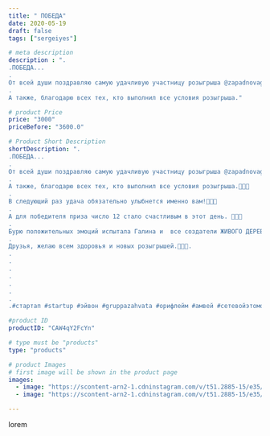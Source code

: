 ```yaml
---
title: " ПОБЕДА"
date: 2020-05-19
draft: false
tags: ["sergeiyes"]

# meta description
description : ".
.ПОБЕДА...
.
От всей души поздравляю самую удачливую участницу розыгрыша @zapadnovagala.🌺🌺🌺
.
А также, благодарю всех тех, кто выполнил все условия розыгрыша."

# product Price
price: "3000"
priceBefore: "3600.0"

# Product Short Description
shortDescription: ".
.ПОБЕДА...
.
От всей души поздравляю самую удачливую участницу розыгрыша @zapadnovagala.🌺🌺🌺
.
А также, благодарю всех тех, кто выполнил все условия розыгрыша.🌹🌹🌹
.
В следующий раз удача обязательно улыбнется именно вам!🥀🥀🥀
.
А для победителя приза число 12 стало счастливым в этот день. 🌻🌻🌻
.
Бурю положительных эмоций испытала Галина и  все создатели ЖИВОГО ДЕРЕВА. 💐💐💐
.
Друзья, желаю всем здоровья и новых розыгрышей.🌺🌺🌺.
.
.
.
.
.
.
.
.#стартап #startup #эйвон #gruppazahvata #орифлейм #амвей #сетевойэтомоё #сетевой #цетрария #ручнаяработа #бизнесбезвложений #резьбаподереву #сетевойэтомодно #живоедерево #сетевоймаркетинг #стильжизни #исландскиймох #пятигорск #КРЫМ #Севастополь #бизнес #churslabs #sergeystar #железноводск #ставрополь #антисептик #подарок #градмастеров #cetrariya"

#product ID
productID: "CAW4qY2FcYn"

# type must be "products"
type: "products"

# product Images
# first image will be shown in the product page
images:
  - image: "https://scontent-arn2-1.cdninstagram.com/v/t51.2885-15/e35/98116461_678730656310671_5409048820813861298_n.jpg?se=8&tp=1&_nc_ht=scontent-arn2-1.cdninstagram.com&_nc_cat=103&_nc_ohc=ysAPS9yaDEIAX_VnwPo&ccb=7-4&oh=0f63e601a50790cd01ac2792de6202a7&oe=6083CC26&_nc_sid=83d603&ig_cache_key=MjMxMjI4NDY1ODUxODcwMTkzNA%3D%3D.2-ccb7-4"
  - image: "https://scontent-arn2-1.cdninstagram.com/v/t51.2885-15/e35/97312945_864267560746375_5039796433562262177_n.jpg?se=8&tp=1&_nc_ht=scontent-arn2-1.cdninstagram.com&_nc_cat=107&_nc_ohc=FjGdsOKGwxIAX_hwbaK&ccb=7-4&oh=32594f9d33eb168d27e9a701e5916feb&oe=6082729E&_nc_sid=83d603&ig_cache_key=MjMxMjI4NDY1ODUxMDExMTE5Mg%3D%3D.2-ccb7-4"

---
```

lorem
